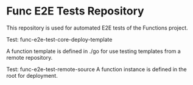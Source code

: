 # Func E2E Tests Repository

This repository is used for automated E2E tests of the Functions project.


Test: func-e2e-test-core-deploy-template

A function template is defined in ./go for use testing templates from a
remote repository.

Test: func-e2e-test-remote-source 
A function instance is defined in the root for deployment.


